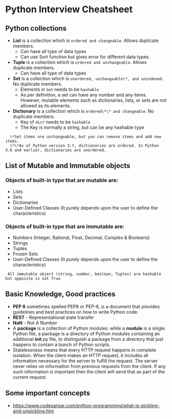 # Python Interview Cheatsheet

## Python collections

- **List** is a collection which is `ordered and changeable`. Allows duplicate members.
  - Can have all type of data types
  - Can use Sort function but gives error for different data types.
- **Tuple** is a collection which is `ordered and unchangeable`. Allows duplicate members.
  - Can have all type of data types
- **Set** is a collection which is `unordered, unchangeable\*, and unindexed`. No duplicate members.
  - Elements in `Set` needs to be `hashable`
  - As per definition, a set can have any number and any items. However, mutable elements such as dictionaries, lists, or sets are not allowed as its elements.
- **Dictionary** is a collection which is `ordered\*\* and changeable`. No duplicate 
members.
  - Key of `dict` needs to be `hashable`
  -  The Key is normally a string, but can be any hashable type

```
  \*Set items are unchangeable, but you can remove items and add new items.
  \*\*As of Python version 3.7, dictionaries are ordered. In Python 3.6 and earlier, dictionaries are unordered.
```

## List of Mutable and Immutable objects

### Objects of built-in type that are mutable are:

- Lists
- Sets
- Dictionaries
- User-Defined Classes (It purely depends upon the user to define the characteristics)

### Objects of built-in type that are immutable are:

- Numbers (Integer, Rational, Float, Decimal, Complex & Booleans)
- Strings
- Tuples
- Frozen Sets
- User-Defined Classes (It purely depends upon the user to define the characteristics)

``` All immutable object (string, number, boolean, Tuples) are hashable but opposite is not True```
## Basic Knowledge, Good practices

- **PEP 8** sometimes spelled PEP8 or PEP-8, is a document that provides guidelines and best practices on how to write Python code.
- **REST** - Representational state transfer
- **NaN** - Not A Number
- A **package** is a collection of Python modules: while a **module** is a single Python file, a package is a directory of Python modules containing an additional **init**.py file, to distinguish a package from a directory that just happens to contain a bunch of Python scripts.
- Statelessness means that every HTTP request happens in complete isolation. When the client makes an HTTP request, it includes all information necessary for the server to fulfill the request.
  The server never relies on information from previous requests from the client. If any such information is important then the client will send that as part of the current request.

## Some important concepts

- https://www.codesansar.com/python-programming/what-is-pickling-and-unpickling.htm
